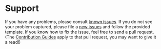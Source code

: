 # Support

If you have any problems, please consult [known issues]. If you do not see your problem captured, please file a [new issues] and follow the provided template. If you know how to fix the issue, feel free to send a pull request. (The [Contribution Guides] apply to that pull request, you may want to give it a read!)

[known issues]: ../../../search?q=is%3Aissue&type=issues
[new issues]: ../../../issues/new/choose
[Contribution Guides]: CONTRIBUTING.md
